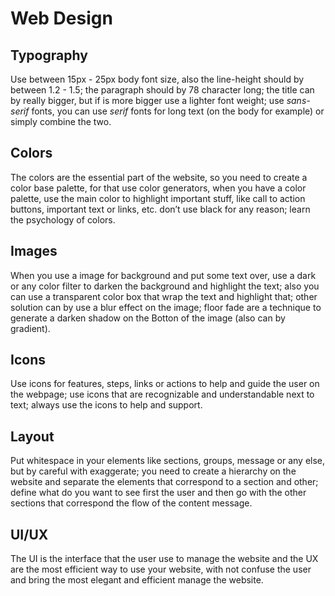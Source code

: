 # Web Design

## Typography

Use between 15px - 25px body font size, also the line-height should by between 1.2 - 1.5; the paragraph should by 78 character long; the title can by really bigger, but if is more bigger use a lighter font weight; use *sans-serif* fonts, you can use *serif* fonts for long text (on the body for example) or simply combine the two.

## Colors

The colors are the essential part of the website, so you need to create a color base palette, for that use color generators, when you have a color palette, use the main color to highlight important stuff, like call to action buttons, important text or links, etc. don’t use black for any reason; learn the psychology of colors.

## Images

When you use a image for background and put some text over, use a dark or any color filter to darken the background and highlight the text; also you can use a transparent color box that wrap the text and highlight that; other solution can by use a blur effect on the image; floor fade are a technique to generate a darken shadow on the Botton of the image (also can by gradient).

## Icons

Use icons for features, steps, links or actions to help and guide the user on the webpage; use icons that are recognizable and understandable next to text; always use the icons to help and support.

## Layout

Put whitespace in your elements like sections, groups, message or any else, but by careful with exaggerate; you need to create a hierarchy on the website and separate the elements that correspond to a section and other; define what do you want to see first the user and then go with the other sections that correspond the flow of the content message.

## UI/UX

The UI is the interface that the user use to manage the website and the UX are the most efficient way to use your website, with not confuse the user and bring the most elegant and efficient manage the website.